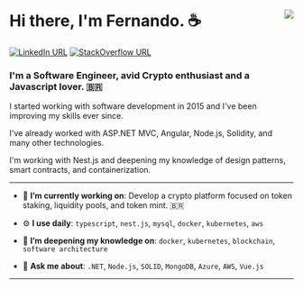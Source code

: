 
<div>
  <img src="https://komarev.com/ghpvc/?username=FernandoPazCavalcante&style=flat-square" align="right"/>
  <h1 align="left">Hi there, I'm Fernando. ☕</h1>
</div>

[![LinkedIn URL](https://img.shields.io/badge/LinkedIn-0077B5?style=for-the-badge&logo=linkedin&logoColor=white)](https://www.linkedin.com/in/fernando-paz-cavalcante/)
[![StackOverflow URL](https://img.shields.io/badge/Stack_Overflow-FE7A16?style=for-the-badge&logo=stack-overflow&logoColor=white)](https://stackoverflow.com/users/8708298/fernando-paz)

### I'm a Software Engineer, avid Crypto enthusiast and a Javascript lover. 🇧🇷


I started working with software development in 2015 and I've been improving my skills ever since.

I've already worked with ASP.NET MVC, Angular, Node.js, Solidity, and many other technologies.

I'm working with Nest.js and deepening my knowledge of design patterns, smart contracts, and containerization.

---
- 🎯 **I’m currently working on**: Develop a crypto platform focused on token staking, liquidity pools, and token mint. 🇧🇷

- ⚙️ **I use daily**: `typescript`, `nest.js`, `mysql`, `docker`, `kubernetes`, `aws`

- 🌱 **I’m deepening my knowledge on**: `docker`, `kubernetes`, `blockchain`, `software architecture`

- 💬 **Ask me about**: `.NET`, `Node.js`, `SOLID`, `MongoDB`, `Azure`, `AWS`, `Vue.js`
---
